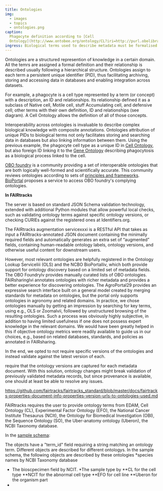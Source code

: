 ```yaml
---
title: Ontologies
img:
  - images
  - topics
  - ontologies.png
caption:
  Phagocyte definition according to [Cell
  Ontology](http://www.ontobee.org/ontology/CL?iri=http://purl.obolibrary.org/obo/CL_0000234).
ingress: Biological terms used to describe metadata must be formalised
---
```


Ontologies are a structured represention of knowledge in a certain domain.
All the temrs are assigned a formal definition and their relationship is described
usually following a hierarchical structure. 
Ontologies assign to each  term a persistent unique identifier (PID),
thus facilitating archiving, storing and accessing data in databases
and enabling integration across datasets. 

For example, a phagocyte is a cell type represented by a term (or concept) with a description, an ID
and relationships. Its relationship defined it as a subclass of Native cell, Motile cell, stuff
Accumulating cell, and defensive cell; other terms with their own definition, ID and relationships
(see diagram). A Cell Ontology allows the definition of all of those concepts.

Interoperability across ontologies is invaluable to describe complex biological knowledge with
composite annotations. Ontologies attribution of unique PIDs to biological terms not only facilitates
storing and searching data in databases but also linking information between them. Using the
previous example, the phagocyte cell type as a unique ID in
[Cell Ontology](https://obofoundry.org/ontology/cl.html), but also foreign ID linking it to the
[Gene Ontology](http://geneontology.org) describing phagocytosis as a biological process linked to
the cell.

[OBO foundry](https://obofoundry.org) is a community providing a set of interoperable ontologies that are both logically well-formed and scientifically accurate.
This community reviews ontologies according to sets of [principles and frameworks](https://obofoundry.org/principles/fp-000-summary.html).
[BioPortal](https://bioportal.bioontology.org) proposes a service to access OBO foundry's complying ontologies.

**In FAIRtracks**

 The server is based
on standard JSON Schema validation technology,
extended with additional Python modules that allow
powerful local checks, such as validating ontology
terms against specific ontology versions, or checking
CURIEs against the registered ones at Identifiers.org.

The FAIRtracks augmentation servicexxxi is a RESTful
API that takes as input a FAIRtracks-annotated JSON
document containing the minimally required fields
and automatically generates an extra set of “augmented” fields, containing human-readable ontology
labels, ontology versions, and otherwise useful content
for downstream users.

However, most relevant
ontologies are helpfully registered in the Ontology Lookup
Serviceliii (OLS) and the NCBO BioPortalliv, which both provide
support for ontology discovery based on a limited set of metadata fields. The OBO Foundrylv provides manually curated lists
of OBO ontologies. FAIRsharinglvi annotates ontologies with
richer metadata and provides a better experience for discovering ontologies. The AgroPortal29 provides an expressive search
interface built on a general model created by merging standards for metadata on ontologies, but the portal only supports
ontologies in agronomy and related domains. In practice, we
chose ontologies manually by getting an impression by searching for key terms, using e.g., OLS or Zoomalvii, followed by
unstructured browsing of the resulting ontologies. Such a process was obviously highly subjective, in addition to having limited usefulness if one does not possess expert knowledge in
the relevant domains. We would have been greatly helped in
this if objective ontology metrics were readily available to
guide us in our choices, e.g., based on related databases,
standards, and policies as annotated in FAIRsharing.

In the end,
we opted to not require specific versions of the ontologies and
instead validate against the latest version of each.

require that the ontology versions are captured for each metadata document. With this solution, ontology changes might
break validation of previously validated metadata records, but
since provenance is available, one should at least be able to
resolve any issues.

https://github.com/fairtracks/fairtracks_standard/blob/master/docs/fairtracks-properties-document-info-properties-version-urls-to-ontologies-used.md

FAIRtracks requires the user to provide ontology terms from EDAM, Cell Ontology (CL), Experimental Factor Ontology (EFO),
the National Cancer Institute Thesaurus (NCIt), the Ontology for Biomedical Investigation (OBI),
the Sequence Ontology (SO), the Uber-anatomy ontology (Uberon), the NCBI Taxonomy database.

In the [sample schema](https://github.com/fairtracks/fairtracks_standard/blob/master/json/sc:hema/fairtracks_sample.schema.json):

The objects have a "term_id" field requiring a string matching an ontology term.
Different objects are described for different ontologys. In the sample schema, the following objects are described by these ontologies
   *species names by NCBI Taxonomy database
   * The bioscpecimen field by NCIT.
   *The sample type by
   	**CL for the cell type
	**NCIT for the abnormal cell type
	**EFO for cell line
	**Uberon for the organism part
*
